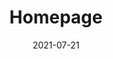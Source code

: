 ---
layout: blocks
title: Homepage
date: 2021-07-21
page_sections:
  - block: header-2
    logo: '/uploads/logo.png'
    title: The Moai
    navigation:
      - link: '#intro'
        link_text: What's the Moai?
      - link: '#how-it-works'
        link_text: How It Works
      - link: '#benefits'
        link_text: Benefits
      - link: '#pricing'
        link_text: Pricing
    cta:
      url: '#signup'
      button_text: Schedule Demo
  - block: hero-1
    headline: Don't just inspire. <strong>Enable action.</strong>
    content:
      Create programs to empower habit change for your audience.<br>
      Transform your expertise into a thriving self-improvement business.
    cta:
      enabled: true
      url: '#signup'
      button_text: 'Schedule Demo'
    image:
      image: '/uploads/community-chat.png'
      alt_text: Group achievement
    background_image: '/uploads/hero-2-bg.png'
  - block: one-column-1
    slug: intro
    headline: What's The Moai?
    content: The Moai is a program development platform built for creators.
      <br><br>
      You can use it to create programs backed by behavioral science to enable lasting habit change for your audience through accountability and community. In exchange, you get to elevate your impact, understand your users better, and build a more aligned business model.
      <br><br>
      Join for free - we only make money when you do.
  - block: feature-list
    class: alt circle
    title: 
      headline: Meet Matt
    features:
      - headline: Matt is a successful creator.
        content: He writes about productivity in his free time. He has a loyal following - his readers love his content and are always asking for more. He wants to do this full-time, but he isn't making any money... yet.
        media:
          image: '/uploads/creator.jpeg'
          alt_text: Creator
      - headline: Who always struggled to monetize.
        content: None of the existing methods appeal to him. Course creation is too time intensive. Endorsements make him seem opportunistic. Ads result in a poor experience for his users.
        media:
          image: '/uploads/creator-chess.jpeg'
          alt_text: Chess
      - headline: Until he discovered The Moai.
        content: It's a perfect fit. His audience loves that it helps them apply his methods in their lives while connecting with other fans. He loves that he now has a plug and play revenue stream that keeps his content accessible while being aligned with their best interests.
        media:
          image: '/uploads/creator-happy.jpeg'
          alt_text: Happy
  - block: testimonials
    title:
      headline: Testimonials
    testimonials:
      - quote: "A month ago, I felt desperate and lost. Now I feel that I have a hold on this internal beast and an actionable plan to continue my improvement. I have hope again, actually. I’m starting to like the person I’m becoming."
        role: Student
        person: G
      - quote: "The Moai helped me create and capture value for my audience. It also gave me a deep look at their lives and habits, allowing me to continue to create relevant content for them. As a result, they are more engaged than ever."
        role: Creator
        person: S
      - quote: "I’ve finally cracked procrastination after so many years of struggle. There’s still a long way to go, since I’m dealing with a deeply rooted, very old and tricky habit, but this gives me so much hope. That it is actually possible to defeat it and that I can be in control of my own life and mind, while enjoying the process."
        role: Student
        person: M
  - block: feature-list
    class: alt screenshot
    title:
      headline: How It Works
      caption: For Creators
    numbers: true
    features:
      - headline: Set it and forget it.
        content: Use our plug and play template or customize it to fit your needs. We'll guide you through the process with best practices. You only need to do this once.
        media:
          image: '/uploads/create-course.png'
          alt_text: Course
      - headline: Launch!
        content: Your program is now live! Tell your audience all about it and direct them to register. That's it - we'll take it from here and guide students through the program, where they build good habits through community and accountability.
        media:
          image: '/uploads/community-chat.png'
          alt_text: Community
      - headline: Sit back and relax.
        content: Congratulations! You have a newly minted passive income stream. We run the program so you don't have to. While you're out there creating great content, money is rolling in as the students contribute.
        media:
          image: '/uploads/dashboard.png'
          alt_text: Dashboard
  - block: feature-list
    slug: how-it-works
    title:
      headline: How It Works
      caption: For Students      
    numbers: true
    features:
      - headline: Skin in the game
        content: Students register for the program by placing a deposit. If they complete the program, it is returned to them. If they don’t, the deposit is donated to charity. We don’t make money if they fail.
        media:
          image: '/uploads/deposit.png'
          alt_text: Deposit
      - headline: Intimate community
        content: Students are placed into small cohorts (4 people). This is their “Moai” or social support group. Though the program requires individual work, they're all in it together. They are each other’s source of motivation, accountability and shared learning.
        media:
          image: '/uploads/community.png'
          alt_text: Community
      - headline: Weekly challenges
        content: Every week, the Moai is given a challenge and associated self-reflection prompts. It’s ok if a student doesn’t succeed with their challenge, but they must submit their answers to the prompts. If they don’t, their deposit is donated to charity.
        media:
          image: '/uploads/challenge.png'
          alt_text: Challenge
      - headline: Pay what you want
        content: Students complete the program, newly transformed. They pay what they think it was worth and only if they see results. We only make money if they succeed.
        media:
          image: '/uploads/pay.png'
          alt_text: Pay
  - block: feature-list
    class: alt
    slug: benefits
    title:
      headline: Benefits for Creators 
    features:
      - headline: Set it and forget it.
        content: We run the program so you don’t have to. Besides the first-time setup, there is no ongoing involvement required from you. The group learns from their own experiences and supports each other.
        media:
          image: '/uploads/process.png'
          alt_text: Setup
      - headline: Monetize the right way.
        content:
          Align your incentives with your audience’s - you only succeed if they do. Get paid to make lives better, not to advertise. This revenue stream doesn’t require you to constantly churn out content or stake your reputation on endorsements.
        media:
          image: '/uploads/monetize.png'
          alt_text: Monetize
      - headline: Understand your audience.
        content:
          Know your users in a way that you couldn’t before. Use their day-to-day experiences as inspiration for future content. Use the private setting as a testbed for new material.
        media:
          image: '/uploads/understand.png'
          alt_text: Understand
      - headline: Elevate your impact.
        content: 'Before: Creator of inspiring content. <br> After: Facilitator of real habit change.'
        media:
          image: '/uploads/healthy-lifestyle.png'
          alt_text: Healthy habits
      - headline: Differentiate yourself with community.
        content: Content is a commodity now. Lack of quality content isn't the bottleneck to real habit change - the lack of action is. Build a tight-knit community focused on execution, and make that your unique selling point.
        media:
          image: '/uploads/diversity.png'
          alt_text: Community
  - block: three-column-1
    title:
      headline: Benefits for your Audience
    col_1:
      headline: Skin in the game
      content: 'If they don’t complete the program, their deposit is donated to charity. If they complete it, they pay us what they think it was worth. Skin in the game for them and for us: we only make money if they succeed.'
    col_2:
      headline: Accountability
      content: Their Moai is a tight-knit cohort that knows each other by name. No more lurking - they’re all in this together. If the others can do the work, they can too.
    col_3:
      headline: Community
      content: The Moai builds off each other through mutual support and shared learnings. Doing the work is an individual journey, but it doesn’t have to feel like one. There’s nothing quite like growing together.
  - block: three-column-1
    slug: principles
    title:
      headline: Our Principles
    col_1:
      headline: Aligned Incentives
      content: We only make money if you do, i.e when the students succeed. This eliminates the conflict of interest associated with other business models, e.g ads, endorsements, affiliate links.
    col_2:
      headline: Bias towards Action
      content: Content is deliberately sparse in the program. The emphasis is on execution, not education. The lack of content is no longer holding anyone back - it’s the lack of action.
    col_3:
      headline: Tighten the Feedback Loop
      content: Writing is thinking. The weekly questionnaire forces students to reflect on what worked and what didn’t. By precisely articulating their own learnings, they discover immediately actionable advice for the next iteration. This yields compounding results over time.
    class: alt
  - block: one-column-1
    slug: pricing
    headline: Pricing
    content: $0/month. Flat commission. Contact us to find out more.
  - block: cta-bar
    slug: signup
    content: <strong>Contact Us</strong><br><br>
      Ready to schedule a demo? Have questions?<br>
      Reach out - we'll be glad to help!
    email_recipient: mvodqvon
  - block: footer-1
    content: Made with ❤︎ in NYC
---